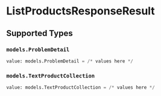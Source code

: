 # ListProductsResponseResult


## Supported Types

### `models.ProblemDetail`

```python
value: models.ProblemDetail = /* values here */
```

### `models.TextProductCollection`

```python
value: models.TextProductCollection = /* values here */
```

